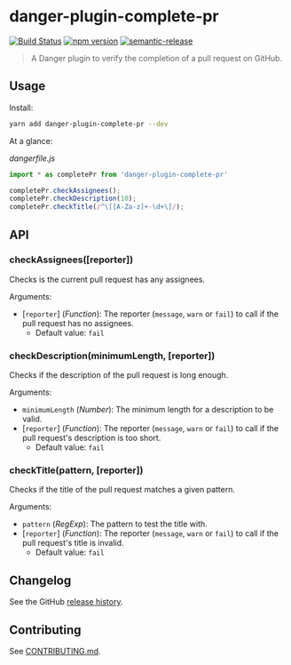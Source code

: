 # danger-plugin-complete-pr

[![Build Status](https://travis-ci.org/nylo-andry/danger-plugin-complete-pr.svg?branch=master)](https://travis-ci.org/nylo-andry/danger-plugin-complete-pr)
[![npm version](https://badge.fury.io/js/danger-plugin-complete-pr.svg)](https://badge.fury.io/js/danger-plugin-complete-pr)
[![semantic-release](https://img.shields.io/badge/%20%20%F0%9F%93%A6%F0%9F%9A%80-semantic--release-e10079.svg)](https://github.com/semantic-release/semantic-release)

> A Danger plugin to verify the completion of a pull request on GitHub.

## Usage

Install:

```sh
yarn add danger-plugin-complete-pr --dev
```

At a glance:

_dangerfile.js_
```js
import * as completePr from 'danger-plugin-complete-pr'

completePr.checkAssignees();
completePr.checkDescription(10);
completePr.checkTitle(/^\[[A-Za-z]+-\d+\]/);
```

## API

### checkAssignees([reporter])
Checks is the current pull request has any assignees.

Arguments:

- [`reporter`] (_Function_): The reporter (`message`, `warn` or `fail`) to call if the pull request has no assignees. 
  - Default value: `fail`

### checkDescription(minimumLength, [reporter])
Checks if the description of the pull request is long enough.

Arguments:

- `minimumLength` (_Number_): The minimum length for a description to be valid.
- [`reporter`] (_Function_): The reporter (`message`, `warn` or `fail`) to call if the pull request's description is too short. 
  - Default value: `fail`

### checkTitle(pattern, [reporter])
Checks if the title of the pull request matches a given pattern.

Arguments:

- `pattern` (_RegExp_): The pattern to test the title with.
- [`reporter`] (_Function_): The reporter (`message`, `warn` or `fail`) to call if the pull request's title is invalid. 
  - Default value: `fail`

## Changelog

See the GitHub [release history](https://github.com/nylo-andry/danger-plugin-complete-pr/releases).

## Contributing

See [CONTRIBUTING.md](CONTRIBUTING.md).
